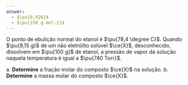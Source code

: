 ```yaml
---
answer:
  - $\pu{0,026}$
  - $\pu{158 g.mol-1}$
---
```


O ponto de ebulição normal do etanol é $\pu{78,4 \degree C}$. Quando $\pu{9,15 g}$ de um não eletrólito solúvel $\ce{X}$, desconhecido, dissolvem em $\pu{100 g}$ de etanol, a pressão de vapor da solução naquela temperatura é igual a $\pu{740 Torr}$.

a. **Determine** a fração molar do composto $\ce{X}$ na solução.
b. **Determine** a massa molar do composto $\ce{X}$.

